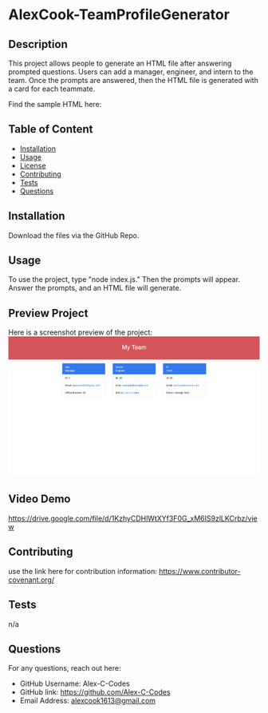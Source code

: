 # AlexCook-TeamProfileGenerator

## Description

This project allows people to generate an HTML file after answering prompted questions. Users can add a manager, engineer, and intern to the team. Once the prompts are answered, then the HTML file is generated with a card for each teammate.

Find the sample HTML here: 

## Table of Content

- [Installation](#installation)
- [Usage](#usage)
- [License](#license)
- [Contributing](#contributing)
- [Tests](#tests)
- [Questions](#questions)

## Installation

Download the files via the GitHub Repo.

## Usage

To use the project, type "node index.js." Then the prompts will appear. Answer the prompts, and an HTML file will generate.

## Preview Project

Here is a screenshot preview of the project:
![Alt text](/assets/images/project-preview.png "TeamProfileGenerator")

## Video Demo

https://drive.google.com/file/d/1KzhyCDHlWtXYf3F0G_xM6IS9zlLKCrbz/view

## Contributing

use the link here for contribution information: https://www.contributor-covenant.org/

## Tests

n/a

## Questions

For any questions, reach out here:
- GitHub Username: Alex-C-Codes
- GitHub link: https://github.com/Alex-C-Codes
- Email Address: alexcook1613@gmail.com
